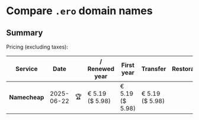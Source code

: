 # Compare `.ero` domain names

## Summary

Pricing (excluding taxes):

| Service | Date |  | / Renewed year | First year | Transfer | Restoration |
|--|--|--|--|--|--|--|
| **Namecheap** | 2025-06-22 | 🏆 | € 5.19<br>($ 5.98) | € 5.19<br>($ 5.98) | € 5.19<br>($ 5.98) |  |
